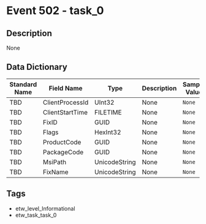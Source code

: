 # Event 502 - task_0

## Description
None

## Data Dictionary
|Standard Name|Field Name|Type|Description|Sample Value|
|---|---|---|---|---|
|TBD|ClientProcessId|UInt32|None|`None`|
|TBD|ClientStartTime|FILETIME|None|`None`|
|TBD|FixID|GUID|None|`None`|
|TBD|Flags|HexInt32|None|`None`|
|TBD|ProductCode|GUID|None|`None`|
|TBD|PackageCode|GUID|None|`None`|
|TBD|MsiPath|UnicodeString|None|`None`|
|TBD|FixName|UnicodeString|None|`None`|

## Tags
* etw_level_Informational
* etw_task_task_0